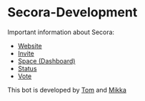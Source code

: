 # Secora-Development

Important information about Secora:
- [Website](https://secorabot.xyz/)
- [Invite](https://secorabot.xyz/invite)
- [Space (Dashboard)](https://secora.space)
- [Status](https://status.secorabot.xyz)
- [Vote](https://vote.secorabot.xyz/)

This bot is developed by [Tom](https://github.com/tomegb) and [Mikka](https://github.com/kxmpetentes)